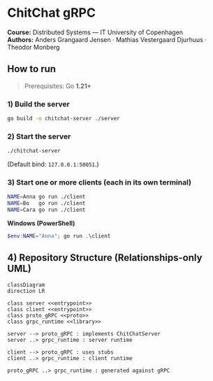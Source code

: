 # ChitChat gRPC

**Course:** Distributed Systems — IT University of Copenhagen  
**Authors:** Anders Grangaard Jensen · Mathias Vestergaard Djurhuus · Theodor Monberg

## How to run

> Prerequisites: Go **1.21+**

### 1) Build the server
```bash
go build -o chitchat-server ./server
```

### 2) Start the server
```bash
./chitchat-server
```
(Default bind: `127.0.0.1:50051`.)

### 3) Start one or more clients (each in its own terminal)
```bash
NAME=Anna go run ./client
NAME=Bo   go run ./client
NAME=Cara go run ./client
```

**Windows (PowerShell)**
```powershell
$env:NAME="Anna"; go run .\client
```
## 4) Repository Structure (Relationships-only UML)

```mermaid
classDiagram
direction LR

class server <<entrypoint>>
class client <<entrypoint>>
class proto_gRPC <<proto>>
class grpc_runtime <<library>>

server --> proto_gRPC : implements ChitChatServer
server ..> grpc_runtime : server runtime

client --> proto_gRPC : uses stubs
client ..> grpc_runtime : client runtime

proto_gRPC ..> grpc_runtime : generated against gRPC
